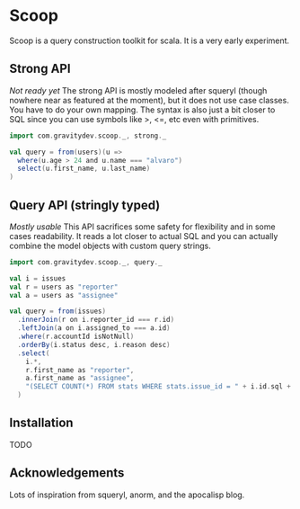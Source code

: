 Scoop
=====

Scoop is a query construction toolkit for scala. It is a very early experiment. 

Strong API
----------

*Not ready yet* The strong API is mostly modeled after squeryl (though nowhere near as featured at the moment), but it does not use case classes. 
You have to do your own mapping. The syntax is also just a bit closer to SQL since you can use symbols like >, <=, etc even with primitives.

```scala
import com.gravitydev.scoop._, strong._

val query = from(users)(u => 
  where(u.age > 24 and u.name === "alvaro")
  select(u.first_name, u.last_name)
)
```

Query API (stringly typed)
--------------------------

*Mostly usable* This API sacrifices some safety for flexibility and in some cases readability. It reads a lot closer to actual SQL and you can 
actually combine the model objects with custom query strings.

```scala
import com.gravitydev.scoop._, query._

val i = issues
val r = users as "reporter"
val a = users as "assignee"

val query = from(issues)
  .innerJoin(r on i.reporter_id === r.id)
  .leftJoin(a on i.assigned_to === a.id)
  .where(r.accountId isNotNull)
  .orderBy(i.status desc, i.reason desc)
  .select(
    i.*, 
    r.first_name as "reporter", 
    a.first_name as "assignee", 
    "(SELECT COUNT(*) FROM stats WHERE stats.issue_id = " + i.id.sql + ") as total_stats"
  )
```

Installation
------------

TODO

Acknowledgements
----------------

Lots of inspiration from squeryl, anorm, and the apocalisp blog.

